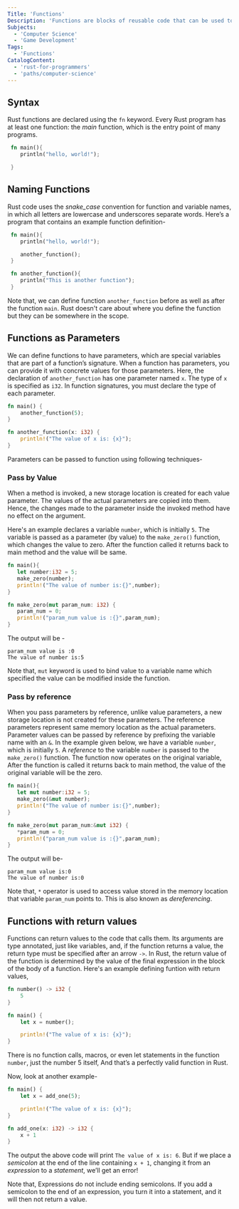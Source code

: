 ```yaml
---
Title: 'Functions'
Description: 'Functions are blocks of reusable code that can be used to repeat processes throughout a script or program.'
Subjects:
  - 'Computer Science'
  - 'Game Development'
Tags:
  - 'Functions'
CatalogContent:
  - 'rust-for-programmers'
  - 'paths/computer-science'
---
```


## Syntax

Rust functions are declared using the `fn` keyword. Every Rust program has at least one function: the _main_ function, which is the entry point of many programs.

```rust
 fn main(){
    println("hello, world!");

 }
```

## Naming Functions

Rust code uses the _snake_case_ convention for function and variable names, in which all letters are lowercase and underscores separate words. Here’s a program that contains an example function definition-

```rust
 fn main(){
    println("hello, world!");

    another_function();
 }

 fn another_function(){
    println("This is another function");
 }
```

Note that, we can define function `another_function` before as well as after the function `main`. Rust doesn't care about where you define the function but they can be somewhere in the scope.

## Functions as Parameters

We can define functions to have parameters, which are special variables that are part of a function’s signature. When a function has parameters, you can provide it with concrete values for those parameters.
Here, the declaration of `another_function` has one parameter named `x`. The type of `x` is specified as `i32`. In function signatures, you must declare the type of each parameter.

```rust
fn main() {
    another_function(5);
}

fn another_function(x: i32) {
    println!("The value of x is: {x}");
}
```

Parameters can be passed to function using following techniques-

### Pass by Value

When a method is invoked, a new storage location is created for each value parameter. The values of the actual parameters are copied into them. Hence, the changes made to the parameter inside the invoked method have no effect on the argument.

Here's an example declares a variable `number`, which is initially `5`. The variable is passed as a parameter (by value) to the `make_zero()` function, which changes the value to zero. After the function called it returns back to main method and the value will be same.

```rust
fn main(){
   let number:i32 = 5;
   make_zero(number);
   println!("The value of number is:{}",number);
}

fn make_zero(mut param_num: i32) {
   param_num = 0;
   println!("param_num value is :{}",param_num);
}
```

The output will be -

```pseudo
param_num value is :0
The value of number is:5
```

Note that, `mut` keyword is used to bind value to a variable name which specified the value can be modified inside the function.

### Pass by reference

When you pass parameters by reference, unlike value parameters, a new storage location is not created for these parameters. The reference parameters represent same memory location as the actual parameters. Parameter values can be passed by reference by prefixing the variable name with an `&`.
In the example given below, we have a variable `number`, which is initially `5`. A _reference_ to the variable `number` is passed to the `make_zero()` function. The function now operates on the original variable, After the function is called it returns back to main method, the value of the original variable will be the zero.

```rust
fn main(){
   let mut number:i32 = 5;
   make_zero(&mut number);
   println!("The value of number is:{}",number);
}

fn make_zero(mut param_num:&mut i32) {
   *param_num = 0;
   println!("param_num value is :{}",param_num);
}
```

The output will be-

```pseudo
param_num value is:0
The value of number is:0
```

Note that, `*` operator is used to access value stored in the memory location that variable `param_num` points to. This is also known as _dereferencing_.

## Functions with return values

Functions can return values to the code that calls them. Its arguments are type annotated, just like variables, and, if the function returns a value, the return type must be specified after an arrow `->`. In Rust, the return value of the function is determined by the value of the final expression in the block of the body of a function.
Here's an example defining funtion with return values,

```rust
fn number() -> i32 {
    5
}

fn main() {
    let x = number();

    println!("The value of x is: {x}");
}
```

There is no function calls, macros, or even let statements in the function `number`, just the number 5 itself, And that’s a perfectly valid function in Rust.

Now, look at another example-

```rust
fn main() {
    let x = add_one(5);

    println!("The value of x is: {x}");
}

fn add_one(x: i32) -> i32 {
    x + 1
}
```

The output the above code will print `The value of x is: 6`. But if we place a _semicolon_ at the end of the line containing `x + 1`, changing it from an _expression_ to a _statement_, we’ll get an error!

Note that, Expressions do not include ending semicolons. If you add a semicolon to the end of an expression, you turn it into a statement, and it will then not return a value.
